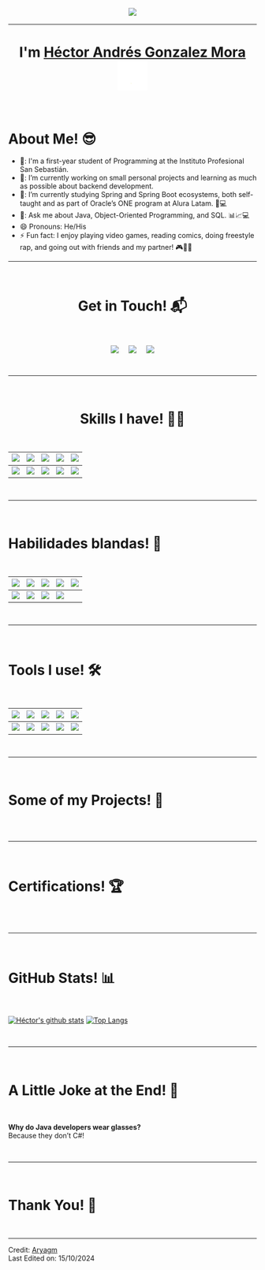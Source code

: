<p align="center">
  <img src="https://darkbyteblog.wordpress.com/wp-content/uploads/2010/12/holamundo-consola.jpg" height="230"/>
</p>
<hr>
<h1 align="center">I'm <a href="https://github.com/HectorAGM">Héctor Andrés Gonzalez Mora<a><img src="https://github.com/Kathryn-Jie/Kathryn-Jie/blob/main/wave.gif" width="60px"/></h1>
<Br>
<h1>About Me! 😎</h1>

- 🏫: I'm a first-year student of Programming at the Instituto Profesional San Sebastián.
- 🔭: I’m currently working on small personal projects and learning as much as possible about backend development.
- 🌱: I’m currently studying Spring and Spring Boot ecosystems, both self-taught and as part of Oracle’s ONE program at Alura Latam. 🧠💻
- 💬: Ask me about Java, Object-Oriented Programming, and SQL. 📊📈💻
- 😄  Pronouns: He/His
- ⚡  Fun fact: I enjoy playing video games, reading comics, doing freestyle rap, and going out with friends and my partner! 🎮🎤📖

<hr>
<Br>
<h1 align="center">Get in Touch! 📬</h1>
<Br>
<p align="center">
<a href="https://www.linkedin.com/in/hectoryefc/" target="blank"><img align="center" src="https://img.shields.io/badge/Héctor Andrés Gonzalez Mora-0077B5?style=for-the-badge&logo=linkedin&logoColor=white" /></a> &nbsp;&nbsp;&nbsp;  <a href="mailto:hhector.agm@gmail.com" target="blank"><img align="center" src="https://img.shields.io/badge/tuemail@gmail.com-D14836?style=for-the-badge&logo=gmail&logoColor=white" /></a>    &nbsp;&nbsp;&nbsp;       <a href="https://github.com/hectorgm26" target="blank"><img align="center" src="https://img.shields.io/badge/HectorAGM-100000?style=for-the-badge&logo=github&logoColor=white" /></a>
</p>
  
<Br>
<hr>
<Br>
<h1 align="center">Skills I have! 🤸‍♂</h1>
<Br>
  
|![](https://img.shields.io/badge/Java-brightgreen?style=for-the-badge)|![](https://img.shields.io/badge/OOP-brightgreen?style=for-the-badge)|![](https://img.shields.io/badge/SQL-brightgreen?style=for-the-badge)|![](https://img.shields.io/badge/HTML%20&%20CSS-red?style=for-the-badge)|![](https://img.shields.io/badge/JavaScript-red?style=for-the-badge)|
|---|---|---|---|---|
|![](https://img.shields.io/badge/Spring%20&%20Spring%20Boot-blue?style=for-the-badge)|![](https://img.shields.io/badge/Backend%20Development-blue?style=for-the-badge)|![](https://img.shields.io/badge/SQL%20Databases-blue?style=for-the-badge)|![](https://img.shields.io/badge/QA%20Testing-blue?style=for-the-badge)|![](https://img.shields.io/badge/And%20More!-yellow?style=for-the-badge)|

<Br>
<hr>
<Br>
<h1>Habilidades blandas! 🧠</h1>
<Br>

|![](https://img.shields.io/badge/Tolerancia%20a%20la%20frustración-brightgreen?style=for-the-badge)|![](https://img.shields.io/badge/Autodidacta-brightgreen?style=for-the-badge)|![](https://img.shields.io/badge/Análisis-brightgreen?style=for-the-badge)|![](https://img.shields.io/badge/Trabajo%20bajo%20presión-red?style=for-the-badge)|![](https://img.shields.io/badge/Resolución%20de%20problemas-red?style=for-the-badge)|
|---|---|---|---|---|
|![](https://img.shields.io/badge/Investigación-blue?style=for-the-badge)|![](https://img.shields.io/badge/Aprendo%20rápido-blue?style=for-the-badge)|![](https://img.shields.io/badge/Trabajo%20en%20equipo-blue?style=for-the-badge)|![](https://img.shields.io/badge/Comunicación%20Efectiva-blue?style=for-the-badge)|

<Br>
<hr>
<Br>
<h1>Tools I use! 🛠️</h1>
<Br>
 
|![](https://img.shields.io/badge/Java-FFD43B?style=for-the-badge&logo=java&logoColor=darkgreen)|![](https://img.shields.io/badge/SQL-FF6F00?style=for-the-badge&logo=sql&logoColor=white)|![](https://img.shields.io/badge/Postman-F7931E?style=for-the-badge&logo=postman&logoColor=white)|![](https://img.shields.io/badge/SpringBoot-D00000?style=for-the-badge&logo=Spring&logoColor=white)|![](https://img.shields.io/badge/Trello-F37626.svg?&style=for-the-badge&logo=Trello&logoColor=white)|
|---|---|---|---|---|
|![](https://img.shields.io/badge/Netbeans-342B029.svg?&style=for-the-badge&logo=netbeans&logoColor=white)|![](https://img.shields.io/badge/IntelliJ-2C2D72?style=for-the-badge&logo=intellij&logoColor=white)|![](https://img.shields.io/badge/Git-777BB4?style=for-the-badge&logo=git&logoColor=white)|![](https://img.shields.io/badge/Visual%20Studio%20Code-239120?style=for-the-badge&logo=visual-studio-code&logoColor=white)|![](https://img.shields.io/badge/And%20More!-yellow?style=for-the-badge)|

<Br>
<hr>
<Br>
<h1>Some of my Projects! 🎨</h1>
<Br>
  
<!-- Aún no tienes proyectos publicados. Cuando tengas, puedes agregar una tarjeta de GitHub Stats para cada uno. -->

<Br>
<hr>
<Br>
<h1>Certifications! 🏆</h1>
<Br>

<!-- No hay certificaciones aún, pero cuando tengas, puedes agregarlas aquí. -->
  
<Br>
<hr>
<Br>
<h1>GitHub Stats! 📊</h1>
<Br>
  
[![Héctor's github stats](https://github-readme-stats.vercel.app/api?username=HectorAGM&show_icons=true&theme=merko)](https://github.com/HectorAGM/github-readme-stats) [![Top Langs](https://github-readme-stats.vercel.app/api/top-langs/?username=HectorAGM&layout=compact&theme=merko)](https://github.com/HectorAGM/github-readme-stats)

<Br>
<hr>
<Br>
<h1>A Little Joke at the End! 🤣</h1>
<Br>

**Why do Java developers wear glasses?**  
Because they don’t C#!

<Br>
<hr>
<Br>
<h1>Thank You! 🤵 </h1>
<Br>

------

Credit: [Aryagm](https://github.com/Aryagm)  
Last Edited on: 15/10/2024
